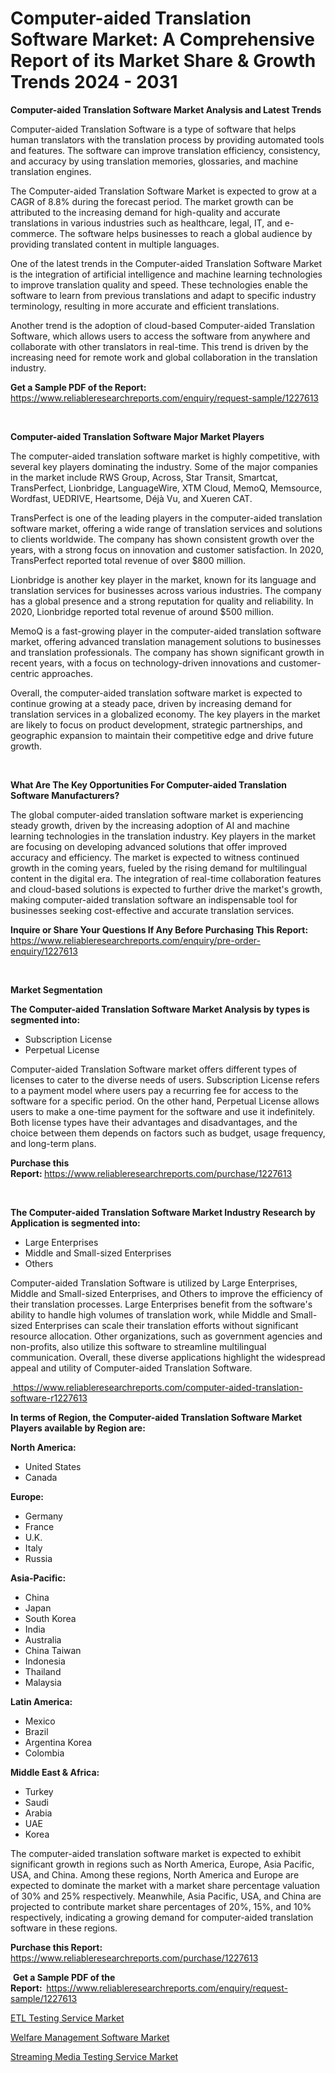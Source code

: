 <p><h1>Computer-aided Translation Software Market: A Comprehensive Report of its Market Share & Growth Trends 2024 - 2031</h1></p><p><strong>Computer-aided Translation Software Market Analysis and Latest Trends</strong></p>
<p><p>Computer-aided Translation Software is a type of software that helps human translators with the translation process by providing automated tools and features. The software can improve translation efficiency, consistency, and accuracy by using translation memories, glossaries, and machine translation engines.</p><p>The Computer-aided Translation Software Market is expected to grow at a CAGR of 8.8% during the forecast period. The market growth can be attributed to the increasing demand for high-quality and accurate translations in various industries such as healthcare, legal, IT, and e-commerce. The software helps businesses to reach a global audience by providing translated content in multiple languages.</p><p>One of the latest trends in the Computer-aided Translation Software Market is the integration of artificial intelligence and machine learning technologies to improve translation quality and speed. These technologies enable the software to learn from previous translations and adapt to specific industry terminology, resulting in more accurate and efficient translations.</p><p>Another trend is the adoption of cloud-based Computer-aided Translation Software, which allows users to access the software from anywhere and collaborate with other translators in real-time. This trend is driven by the increasing need for remote work and global collaboration in the translation industry.</p></p>
<p><strong>Get a Sample PDF of the Report:&nbsp;</strong> <a href="https://www.reliableresearchreports.com/enquiry/request-sample/1227613">https://www.reliableresearchreports.com/enquiry/request-sample/1227613</a></p>
<p>&nbsp;</p>
<p><strong>Computer-aided Translation Software Major Market Players</strong></p>
<p><p>The computer-aided translation software market is highly competitive, with several key players dominating the industry. Some of the major companies in the market include RWS Group, Across, Star Transit, Smartcat, TransPerfect, Lionbridge, LanguageWire, XTM Cloud, MemoQ, Memsource, Wordfast, UEDRIVE, Heartsome, Déjà Vu, and Xueren CAT.</p><p>TransPerfect is one of the leading players in the computer-aided translation software market, offering a wide range of translation services and solutions to clients worldwide. The company has shown consistent growth over the years, with a strong focus on innovation and customer satisfaction. In 2020, TransPerfect reported total revenue of over $800 million.</p><p>Lionbridge is another key player in the market, known for its language and translation services for businesses across various industries. The company has a global presence and a strong reputation for quality and reliability. In 2020, Lionbridge reported total revenue of around $500 million.</p><p>MemoQ is a fast-growing player in the computer-aided translation software market, offering advanced translation management solutions to businesses and translation professionals. The company has shown significant growth in recent years, with a focus on technology-driven innovations and customer-centric approaches.</p><p>Overall, the computer-aided translation software market is expected to continue growing at a steady pace, driven by increasing demand for translation services in a globalized economy. The key players in the market are likely to focus on product development, strategic partnerships, and geographic expansion to maintain their competitive edge and drive future growth.</p></p>
<p>&nbsp;</p>
<p><strong>What Are The Key Opportunities For Computer-aided Translation Software Manufacturers?</strong></p>
<p><p>The global computer-aided translation software market is experiencing steady growth, driven by the increasing adoption of AI and machine learning technologies in the translation industry. Key players in the market are focusing on developing advanced solutions that offer improved accuracy and efficiency. The market is expected to witness continued growth in the coming years, fueled by the rising demand for multilingual content in the digital era. The integration of real-time collaboration features and cloud-based solutions is expected to further drive the market's growth, making computer-aided translation software an indispensable tool for businesses seeking cost-effective and accurate translation services.</p></p>
<p><strong>Inquire or Share Your Questions If Any Before Purchasing This Report:</strong> <a href="https://www.reliableresearchreports.com/enquiry/pre-order-enquiry/1227613">https://www.reliableresearchreports.com/enquiry/pre-order-enquiry/1227613</a></p>
<p>&nbsp;</p>
<p><strong>Market Segmentation</strong></p>
<p><strong>The Computer-aided Translation Software Market Analysis by types is segmented into:</strong></p>
<p><ul><li>Subscription License</li><li>Perpetual License</li></ul></p>
<p><p>Computer-aided Translation Software market offers different types of licenses to cater to the diverse needs of users. Subscription License refers to a payment model where users pay a recurring fee for access to the software for a specific period. On the other hand, Perpetual License allows users to make a one-time payment for the software and use it indefinitely. Both license types have their advantages and disadvantages, and the choice between them depends on factors such as budget, usage frequency, and long-term plans.</p></p>
<p><strong>Purchase this Report:&nbsp;</strong><a href="https://www.reliableresearchreports.com/purchase/1227613">https://www.reliableresearchreports.com/purchase/1227613</a></p>
<p>&nbsp;</p>
<p><strong>The Computer-aided Translation Software Market Industry Research by Application is segmented into:</strong></p>
<p><ul><li>Large Enterprises</li><li>Middle and Small-sized Enterprises</li><li>Others</li></ul></p>
<p><p>Computer-aided Translation Software is utilized by Large Enterprises, Middle and Small-sized Enterprises, and Others to improve the efficiency of their translation processes. Large Enterprises benefit from the software's ability to handle high volumes of translation work, while Middle and Small-sized Enterprises can scale their translation efforts without significant resource allocation. Other organizations, such as government agencies and non-profits, also utilize this software to streamline multilingual communication. Overall, these diverse applications highlight the widespread appeal and utility of Computer-aided Translation Software.</p></p>
<p><a href="https://www.reliableresearchreports.com/computer-aided-translation-software-r1227613">&nbsp;https://www.reliableresearchreports.com/computer-aided-translation-software-r1227613</a></p>
<p><strong>In terms of Region, the Computer-aided Translation Software Market Players available by Region are:</strong></p>
<p>
    <p> <strong> North America: </strong>
        <ul>
            <li>United States</li>
            <li>Canada</li>
        </ul>
        </p> 
    <p> <strong> Europe: </strong>
        <ul>
            <li>Germany</li>
            <li>France</li>
            <li>U.K.</li>
            <li>Italy</li>
            <li>Russia</li>
        </ul>
        </p> 
    <p> <strong> Asia-Pacific: </strong>
        <ul>
            <li>China</li>
            <li>Japan</li>
            <li>South Korea</li>
            <li>India</li>
            <li>Australia</li>
            <li>China Taiwan</li>
            <li>Indonesia</li>
            <li>Thailand</li>
            <li>Malaysia</li>
        </ul>
        </p> 
    <p> <strong> Latin America: </strong>
        <ul>
            <li>Mexico</li>
            <li>Brazil</li>
            <li>Argentina Korea</li>
            <li>Colombia</li>
        </ul>
        </p> 
    <p> <strong> Middle East & Africa: </strong>
        <ul>
            <li>Turkey</li>
            <li>Saudi</li>
            <li>Arabia</li>
            <li>UAE</li>
            <li>Korea</li>
        </ul>
    </p>
    </p>
<p><p>The computer-aided translation software market is expected to exhibit significant growth in regions such as North America, Europe, Asia Pacific, USA, and China. Among these regions, North America and Europe are expected to dominate the market with a market share percentage valuation of 30% and 25% respectively. Meanwhile, Asia Pacific, USA, and China are projected to contribute market share percentages of 20%, 15%, and 10% respectively, indicating a growing demand for computer-aided translation software in these regions.</p></p>
<p><strong>Purchase this Report: </strong><a href="https://www.reliableresearchreports.com/purchase/1227613">https://www.reliableresearchreports.com/purchase/1227613</a></p>
<p>&nbsp;<strong>Get a Sample PDF of the Report:&nbsp;&nbsp;</strong><a href="https://www.reliableresearchreports.com/enquiry/request-sample/1227613">https://www.reliableresearchreports.com/enquiry/request-sample/1227613</a></p>
<p><strong></strong></p>
<p><p><a href="https://github.com/gracielawharr/Market-Research-Report-List-2/blob/main/etl-testing-service-market.md">ETL Testing Service Market</a></p><p><a href="https://github.com/JennyferFeil2023/Market-Research-Report-List-1/blob/main/welfare-management-software-market.md">Welfare Management Software Market</a></p><p><a href="https://github.com/edytherolanlouisejk1miz0wig/Market-Research-Report-List-3/blob/main/streaming-media-testing-service-market.md">Streaming Media Testing Service Market</a></p></p>